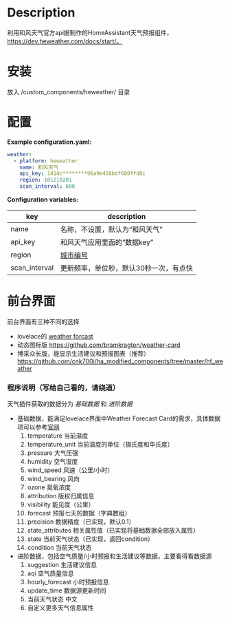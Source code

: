# Description
利用和风天气官方api据制作的HomeAssistant天气预报组件，https://dev.heweather.com/docs/start/。

# 安装
放入 <config directory>/custom_components/heweather/ 目录

# 配置
**Example configuration.yaml:**
```yaml
weather:
  - platform: heweather
    name: 和风天气
    api_key: 1414c********96a9e458bdf680ffd8c
    region: 101210201
    scan_interval: 600
```

**Configuration variables:**

|  key   | description  |
|  ----  | ----  |
| name  | 名称，不设置，默认为“和风天气” |
| api_key  | 和风天气应用里面的“数据key” |
| region  | [城市编号](https://dev.heweather.com/docs/api/geo) |
| scan_interval  | 更新频率，单位秒，默认30秒一次，有点快 |

# 前台界面
前台界面有三种不同的选择
- lovelace的 [weather forcast](https://www.home-assistant.io/lovelace/weather-forecast/)
- 动态图标版 https://github.com/bramkragten/weather-card
- 博采众长版，能显示生活建议和预报图表（推荐） https://github.com/cnk700i/ha_modified_components/tree/master/hf_weather
    
### 程序说明（写给自己看的，请绕道）
天气插件获取的数据分为 *基础数据* 和 *进阶数据* 
* 基础数据，能满足lovelace界面中Weather Forecast Card的需求，具体数据项可以参考[官网](https://github.com/home-assistant/home-assistant/blob/dev/homeassistant/components/weather/__init__.py)
    1) temperature 当前温度
    2) temperature_unit 当前温度的单位（摄氏度和华氏度）
    3) pressure 大气压强
    4) humidity 空气湿度
    5) wind_speed 风速（公里/小时）
    6) wind_bearing 风向
    7) ozone 臭氧浓度
    8) attribution 版权归属信息
    9) visibility 能见度（公里）
    10) forecast 预报七天的数据（字典数组）
    11) precision 数据精度（已实现，默认0.1）
    12) state_attributes 相关属性值（已实现将基础数据全部放入属性）
    13) state 当前天气状态（已实现，返回condition）
    14) condition 当前天气状态
* 进阶数据，包括空气质量/小时预报和生活建议等数据，主要看得看数据源     
    1) suggestion 生活建议信息
    2) aqi 空气质量信息
    3) hourly_forecast 小时预报信息
    4) update_time 数据源更新时间
    5) 当前天气状态 中文
    6) 自定义更多天气信息属性

